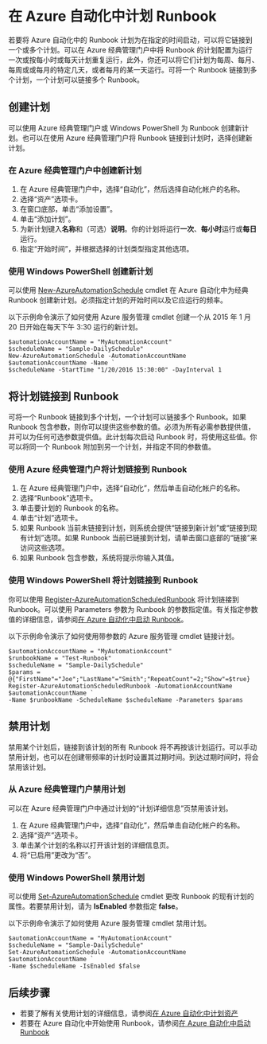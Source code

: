 <properties 
   pageTitle="在 Azure 自动化中计划 Runbook"
   description="介绍如何在 Azure 自动化中创建一个计划，以便在特定的时间或按重复计划自动启动 Runbook。"
   services="automation"
   documentationCenter=""
   authors="mgoedtel"
   manager="jwhit"
   editor="tysonn" />
<tags
	ms.service="automation"
	ms.date="07/12/2016"
	wacn.date="08/11/2016"/>

# 在 Azure 自动化中计划 Runbook

若要将 Azure 自动化中的 Runbook 计划为在指定的时间启动，可以将它链接到一个或多个计划。可以在 Azure 经典管理门户中将 Runbook 的计划配置为运行一次或按每小时或每天计划重复运行，此外，你还可以将它们计划为每周、每月、每周或或每月的特定几天，或者每月的某一天运行。可将一个 Runbook 链接到多个计划，一个计划可以链接多个 Runbook。

## 创建计划

可以使用 Azure 经典管理门户或 Windows PowerShell 为 Runbook 创建新计划。也可以在使用 Azure 经典管理门户将 Runbook 链接到计划时，选择创建新计划。

### 在 Azure 经典管理门户中创建新计划

1. 在 Azure 经典管理门户中，选择“自动化”，然后选择自动化帐户的名称。
1. 选择“资产”选项卡。
1. 在窗口底部，单击“添加设置”。
1. 单击“添加计划”。
1. 为新计划键入**名称**和（可选）**说明**。你的计划将运行**一次**、**每小时**运行或**每日**运行。
1. 指定“开始时间”，并根据选择的计划类型指定其他选项。

### 使用 Windows PowerShell 创建新计划

可以使用 [New-AzureAutomationSchedule](http://msdn.microsoft.com/zh-cn/library/azure/dn690271.aspx) cmdlet 在 Azure 自动化中为经典 Runbook 创建新计划。必须指定计划的开始时间以及它应运行的频率。

以下示例命令演示了如何使用 Azure 服务管理 cmdlet 创建一个从 2015 年 1 月 20 日开始在每天下午 3:30 运行的新计划。

	$automationAccountName = "MyAutomationAccount"
	$scheduleName = "Sample-DailySchedule"
	New-AzureAutomationSchedule -AutomationAccountName $automationAccountName -Name `
    $scheduleName -StartTime "1/20/2016 15:30:00" -DayInterval 1

## 将计划链接到 Runbook

可将一个 Runbook 链接到多个计划，一个计划可以链接多个 Runbook。如果 Runbook 包含参数，则你可以提供这些参数的值。必须为所有必需参数提供值，并可以为任何可选参数提供值。此计划每次启动 Runbook 时，将使用这些值。你可以将同一个 Runbook 附加到另一个计划，并指定不同的参数值。

### 使用 Azure 经典管理门户将计划链接到 Runbook

1. 在 Azure 经典管理门户中，选择“自动化”，然后单击自动化帐户的名称。
2. 选择“Runbook”选项卡。
3. 单击要计划的 Runbook 的名称。
4. 单击“计划”选项卡。
5. 如果 Runbook 当前未链接到计划，则系统会提供“链接到新计划”或“链接到现有计划”选项。如果 Runbook 当前已链接到计划，请单击窗口底部的“链接”来访问这些选项。
6. 如果 Runbook 包含参数，系统将提示你输入其值。

### 使用 Windows PowerShell 将计划链接到 Runbook

你可以使用 [Register-AzureAutomationScheduledRunbook](http://msdn.microsoft.com/zh-cn/library/azure/dn690265.aspx) 将计划链接到 Runbook。可以使用 Parameters 参数为 Runbook 的参数指定值。有关指定参数值的详细信息，请参阅[在 Azure 自动化中启动 Runbook](/documentation/articles/automation-starting-a-runbook/)。

以下示例命令演示了如何使用带参数的 Azure 服务管理 cmdlet 链接计划。

	$automationAccountName = "MyAutomationAccount"
	$runbookName = "Test-Runbook"
	$scheduleName = "Sample-DailySchedule"
	$params = @{"FirstName"="Joe";"LastName"="Smith";"RepeatCount"=2;"Show"=$true}
	Register-AzureAutomationScheduledRunbook -AutomationAccountName $automationAccountName `
    -Name $runbookName -ScheduleName $scheduleName -Parameters $params

## 禁用计划

禁用某个计划后，链接到该计划的所有 Runbook 将不再按该计划运行。可以手动禁用计划，也可以在创建带频率的计划时设置其过期时间。到达过期时间时，将会禁用该计划。

### 从 Azure 经典管理门户禁用计划

可以在 Azure 经典管理门户中通过计划的“计划详细信息”页禁用该计划。

1. 在 Azure 经典管理门户中，选择“自动化”，然后单击自动化帐户的名称。
1. 选择“资产”选项卡。
1. 单击某个计划的名称以打开该计划的详细信息页。
2. 将“已启用”更改为“否”。

### 使用 Windows PowerShell 禁用计划

可以使用 [Set-AzureAutomationSchedule](http://msdn.microsoft.com/zh-cn/library/azure/dn690270.aspx) cmdlet 更改 Runbook 的现有计划的属性。若要禁用计划，请为 **IsEnabled** 参数指定 **false**。

以下示例命令演示了如何使用 Azure 服务管理 cmdlet 禁用计划。

	$automationAccountName = "MyAutomationAccount"
	$scheduleName = "Sample-DailySchedule"
	Set-AzureAutomationSchedule -AutomationAccountName $automationAccountName `
    -Name $scheduleName -IsEnabled $false

## 后续步骤

- 若要了解有关使用计划的详细信息，请参阅[在 Azure 自动化中计划资产](/documentation/articles/automation-schedules/)
- 若要在 Azure 自动化中开始使用 Runbook，请参阅[在 Azure 自动化中启动 Runbook](/documentation/articles/automation-starting-a-runbook/)

<!---HONumber=Mooncake_0725_2016-->